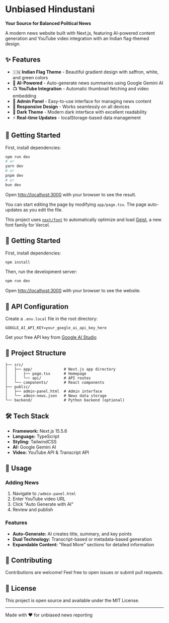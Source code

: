 # Unbiased Hindustani

**Your Source for Balanced Political News**

A modern news website built with Next.js, featuring AI-powered content generation and YouTube video integration with an Indian flag-themed design.

## ✨ Features

- 🇮🇳 **Indian Flag Theme** - Beautiful gradient design with saffron, white, and green colors
- 🤖 **AI-Powered** - Auto-generate news summaries using Google Gemini AI
- 📺 **YouTube Integration** - Automatic thumbnail fetching and video embedding
- 📝 **Admin Panel** - Easy-to-use interface for managing news content
- 📱 **Responsive Design** - Works seamlessly on all devices
- 🌙 **Dark Theme** - Modern dark interface with excellent readability
- ⚡ **Real-time Updates** - localStorage-based data management

## 🚀 Getting Started

First, install dependencies:

```bash
npm run dev
# or
yarn dev
# or
pnpm dev
# or
bun dev
```

Open [http://localhost:3000](http://localhost:3000) with your browser to see the result.

You can start editing the page by modifying `app/page.tsx`. The page auto-updates as you edit the file.

This project uses [`next/font`](https://nextjs.org/docs/app/building-your-application/optimizing/fonts) to automatically optimize and load [Geist](https://vercel.com/font), a new font family for Vercel.

## 🚀 Getting Started

First, install dependencies:

```bash
npm install
```

Then, run the development server:

```bash
npm run dev
```

Open [http://localhost:3000](http://localhost:3000) with your browser to see the website.

## 🔑 API Configuration

Create a `.env.local` file in the root directory:

```env
GOOGLE_AI_API_KEY=your_google_ai_api_key_here
```

Get your free API key from [Google AI Studio](https://aistudio.google.com/app/apikey)

## 📂 Project Structure

```
├── src/
│   ├── app/              # Next.js app directory
│   │   ├── page.tsx      # Homepage
│   │   └── api/          # API routes
│   └── components/       # React components
├── public/
│   ├── admin-panel.html  # Admin interface
│   └── admin-news.json   # News data storage
└── backend/              # Python backend (optional)
```

## 🛠️ Tech Stack

- **Framework:** Next.js 15.5.6
- **Language:** TypeScript
- **Styling:** TailwindCSS
- **AI:** Google Gemini AI
- **Video:** YouTube API & Transcript API

## 📝 Usage

### Adding News
1. Navigate to `/admin-panel.html`
2. Enter YouTube video URL
3. Click "Auto Generate with AI"
4. Review and publish

### Features
- **Auto-Generate:** AI creates title, summary, and key points
- **Dual Technology:** Transcript-based or metadata-based generation
- **Expandable Content:** "Read More" sections for detailed information

## 🤝 Contributing

Contributions are welcome! Feel free to open issues or submit pull requests.

## 📄 License

This project is open source and available under the MIT License.

---

Made with ❤️ for unbiased news reporting
